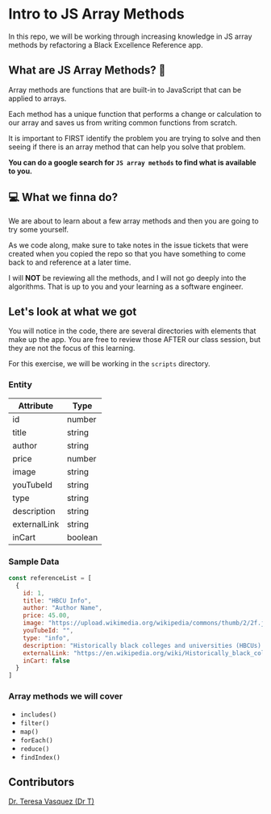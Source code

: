 # Intro to JS Array Methods 
In this repo, we will be working through increasing knowledge in JS array methods by refactoring a Black Excellence Reference app.

## What are JS Array Methods? 👀
Array methods are functions that are built-in to JavaScript that can be applied to arrays.

Each method has a unique function that performs a change or calculation to our array and saves us from writing common functions from scratch.

It is important to FIRST identify the problem you are trying to solve and then seeing if there is an array method that can help you solve that problem.

**You can do a google search for `JS array methods` to find what is available to you.**

## 💻 What we finna do?
We are about to learn about a few array methods and then you are going to try some yourself. 

As we code along, make sure to take notes in the issue tickets that were created when you copied the repo so that you have something to come back to and reference at a later time.

I will **NOT** be reviewing all the methods, and I will not go deeply into the algorithms. That is up to you and your learning as a software engineer. 

## Let's look at what we got
You will notice in the code, there are several directories with elements that make up the app. You are free to review those AFTER our class session, but they are not the focus of this learning.

For this exercise, we will be working in the `scripts` directory.

### Entity
| Attribute   | Type        |
| ----------- | ----------- |
| id          | number      |
| title       | string      |
| author      | string      |
| price       | number      |
| image       | string      |
| youTubeId   | string      |
| type        | string      |
| description | string      |
| externalLink| string      |
| inCart      | boolean     |

### Sample Data
```javascript
const referenceList = [
  {
    id: 1,
    title: "HBCU Info",
    author: "Author Name",
    price: 45.00,
    image: "https://upload.wikimedia.org/wikipedia/commons/thumb/2/2f.jpg",
    youTubeId: "",
    type: "info",
    description: "Historically black colleges and universities (HBCUs) are institutions of higher education.",
    externalLink: "https://en.wikipedia.org/wiki/Historically_black_colleges_and_universities",
    inCart: false
  }
]
```

### Array methods we will cover
- `includes()`
- `filter()`
- `map()`
- `forEach()`
- `reduce()`
- `findIndex()`

## Contributors
[Dr. Teresa Vasquez (Dr T)](https://github.com/drteresavasquez)
